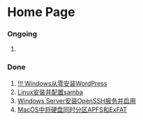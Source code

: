 # Home Page

### **Ongoing**

1. 



### **Done**

1. [!!! Windows从零安装WordPress](./Guide/windows_wordpress.md)
2. [Linux安装并配置samba](./Guide/Linux安装并配置samba.md)
3. [Windows Server安装OpenSSH服务并启用](./Guide/windows_openssh_server.md)
4. [MacOS中将硬盘同时分区APFS和ExFAT](./Guide/MacOS_parition_APFS_exFAT.md)
